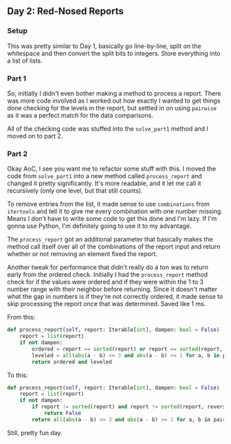 ## Day 2: Red-Nosed Reports

### Setup

This was pretty similar to Day 1, basically go line-by-line, split on the whitespace and then convert the split bits to integers.  Store everything into a list of lists.

### Part 1

So, initially I didn't even bother making a method to process a report.  There was more code involved as I worked out how exactly I wanted to get things done checking for the levels in the report, but settled in on using `pairwise` as it was a perfect match for the data comparisons.

All of the checking code was stuffed into the `solve_part1` method and I moved on to part 2.

### Part 2

Okay AoC, I see you want me to refactor some stuff with this.  I moved the code from `solve_part1` into a new method called `process_report` and changed it pretty significantly.  It's more readable, and it let me call it recursively (only one level, but that still counts).

To remove entries from the list, it made sense to use `combinations` from `itertools` and tell it to give me every combination with one number missing.  Means I don't have to write some code to get this done and I'm lazy.  If I'm gonna use Python, I'm definitely going to use it to my advantage.

The `process_report` got an additional parameter that basically makes the method call itself over all of the combinations of the report input and return whether or not removing an element fixed the report.

Another tweak for performance that didn't really do a ton was to return early from the ordered check.  Initially I had the `process_report` method check for if the values were ordered and if they were within the 1 to 3 number range with their neighbor before returning.  Since it doesn't matter what the gap in numbers is if they're not correctly ordered, it made sense to skip processing the report once that was determined.  Saved like 1 ms.

From this:

```python
def process_report(self, report: Iterable[int], dampen: bool = False) -> bool:
    report = list(report)
    if not dampen:
        ordered = report == sorted(report) or report == sorted(report, reverse=True)
        leveled = all(abs(a - b) <= 3 and abs(a - b) >= 1 for a, b in pairwise(report))
        return ordered and leveled
```

To this:

```python
def process_report(self, report: Iterable[int], dampen: bool = False) -> bool:
    report = list(report)
    if not dampen:
        if report != sorted(report) and report != sorted(report, reverse=True):
            return False
        return all(abs(a - b) <= 3 and abs(a - b) >= 1 for a, b in pairwise(report))
```

Still, pretty fun day.
